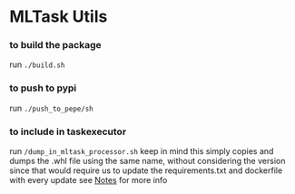 # MLTask Utils

### to build the package

run `./build.sh`

### to push to pypi

run `./push_to_pepe/sh`

### to include in taskexecutor

run `/dump_in_mltask_processor.sh`
keep in mind this simply copies and dumps the .whl file using the same name, without considering the version since that would require us to update the requirements.txt and dockerfile with every update
see [Notes](NOTES.md) for more info

